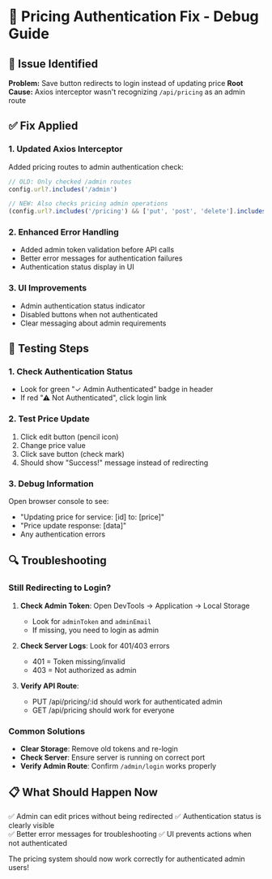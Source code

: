 # 🔧 Pricing Authentication Fix - Debug Guide

## 🎯 Issue Identified
**Problem:** Save button redirects to login instead of updating price
**Root Cause:** Axios interceptor wasn't recognizing `/api/pricing` as an admin route

## ✅ Fix Applied

### 1. Updated Axios Interceptor
Added pricing routes to admin authentication check:
```javascript
// OLD: Only checked /admin routes
config.url?.includes('/admin')

// NEW: Also checks pricing admin operations  
(config.url?.includes('/pricing') && ['put', 'post', 'delete'].includes(config.method?.toLowerCase()))
```

### 2. Enhanced Error Handling
- Added admin token validation before API calls
- Better error messages for authentication failures
- Authentication status display in UI

### 3. UI Improvements
- Admin authentication status indicator
- Disabled buttons when not authenticated
- Clear messaging about admin requirements

## 🧪 Testing Steps

### 1. Check Authentication Status
- Look for green "✓ Admin Authenticated" badge in header
- If red "⚠ Not Authenticated", click login link

### 2. Test Price Update
1. Click edit button (pencil icon)
2. Change price value  
3. Click save button (check mark)
4. Should show "Success!" message instead of redirecting

### 3. Debug Information
Open browser console to see:
- "Updating price for service: [id] to: [price]"
- "Price update response: [data]"
- Any authentication errors

## 🔍 Troubleshooting

### Still Redirecting to Login?
1. **Check Admin Token**: Open DevTools → Application → Local Storage
   - Look for `adminToken` and `adminEmail`
   - If missing, you need to login as admin

2. **Check Server Logs**: Look for 401/403 errors
   - 401 = Token missing/invalid
   - 403 = Not authorized as admin

3. **Verify API Route**: 
   - PUT /api/pricing/:id should work for authenticated admin
   - GET /api/pricing should work for everyone

### Common Solutions
- **Clear Storage**: Remove old tokens and re-login
- **Check Server**: Ensure server is running on correct port
- **Verify Admin Route**: Confirm `/admin/login` works properly

## 📋 What Should Happen Now
✅ Admin can edit prices without being redirected
✅ Authentication status is clearly visible  
✅ Better error messages for troubleshooting
✅ UI prevents actions when not authenticated

The pricing system should now work correctly for authenticated admin users!